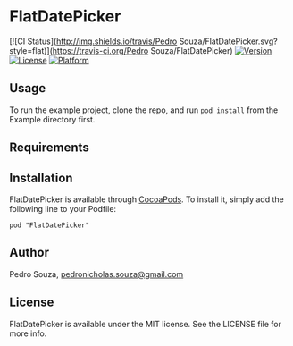 # FlatDatePicker

[![CI Status](http://img.shields.io/travis/Pedro Souza/FlatDatePicker.svg?style=flat)](https://travis-ci.org/Pedro Souza/FlatDatePicker)
[![Version](https://img.shields.io/cocoapods/v/FlatDatePicker.svg?style=flat)](http://cocoadocs.org/docsets/FlatDatePicker)
[![License](https://img.shields.io/cocoapods/l/FlatDatePicker.svg?style=flat)](http://cocoadocs.org/docsets/FlatDatePicker)
[![Platform](https://img.shields.io/cocoapods/p/FlatDatePicker.svg?style=flat)](http://cocoadocs.org/docsets/FlatDatePicker)

## Usage

To run the example project, clone the repo, and run `pod install` from the Example directory first.

## Requirements

## Installation

FlatDatePicker is available through [CocoaPods](http://cocoapods.org). To install
it, simply add the following line to your Podfile:

    pod "FlatDatePicker"

## Author

Pedro Souza, pedronicholas.souza@gmail.com

## License

FlatDatePicker is available under the MIT license. See the LICENSE file for more info.

